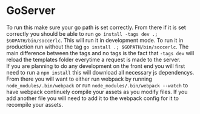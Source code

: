 # GoServer
To run this make sure your go path is set correctly.  From there if it is set correctly you should be able to run `go install -tags dev .; $GOPATH/bin/soccerlc`.  This will run it in development mode. To run it in production run without the tag `go install .; $GOPATH/bin/soccerlc`.  The main difference between the tags and no tags is the fact that `-tags dev` will reload the templates folder everytime a request is made to the server.  
If you are planning to do any development on the front end you will first need to run a `npm install`  this will download all necessary js dependencys.  From there you will want to either run webpack by running `node_modules/.bin/webpack` or run `node_modules/.bin/webpack --watch` to have webpack continuely compile your assets as you modify files.  If you add another file you will need to add it to the webpack config for it to recompile your assets.
